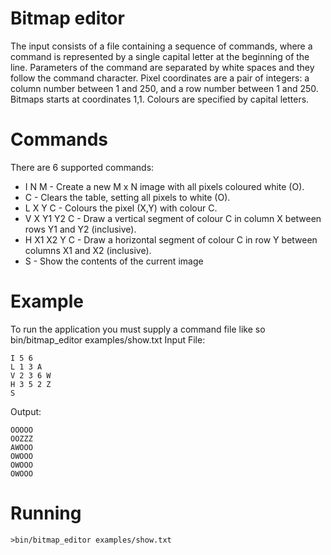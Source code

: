 # Bitmap editor

The input consists of a file containing a sequence of commands, where a command is represented by a single capital letter at the beginning of the line. Parameters of the command are separated by white spaces and they follow the command character.
Pixel coordinates are a pair of integers: a column number between 1 and 250, and a row number between 1 and 250. Bitmaps starts at coordinates 1,1. Colours are specified by capital letters.

# Commands
There are 6 supported commands:
* I N M - Create a new M x N image with all pixels coloured white (O).
* C - Clears the table, setting all pixels to white (O).
* L X Y C - Colours the pixel (X,Y) with colour C.
* V X Y1 Y2 C - Draw a vertical segment of colour C in column X between rows Y1 and Y2 (inclusive).
* H X1 X2 Y C - Draw a horizontal segment of colour C in row Y between columns X1 and X2 (inclusive).
* S - Show the contents of the current image

# Example
To run the application you must supply a command file like so bin/bitmap_editor examples/show.txt
Input File:

```
I 5 6
L 1 3 A
V 2 3 6 W
H 3 5 2 Z
S
```
Output:

```
OOOOO
OOZZZ
AWOOO
OWOOO
OWOOO
OWOOO
```
# Running

`>bin/bitmap_editor examples/show.txt`
